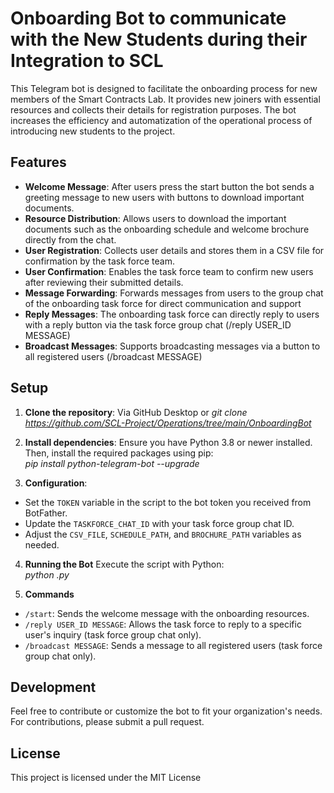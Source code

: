# Onboarding Bot to communicate with the New Students during their Integration to SCL

This Telegram bot is designed to facilitate the onboarding process for new members of the Smart Contracts Lab. It provides new joiners with essential resources and collects their details for registration purposes.
The bot increases the efficiency and automatization of the operational process of introducing new students to the project.

## Features

- **Welcome Message**: After users press the start button the bot sends a greeting message to new users with buttons to download important documents.
- **Resource Distribution**: Allows users to download the important documents such as the onboarding schedule and welcome brochure directly from the chat.
- **User Registration**: Collects user details and stores them in a CSV file for confirmation by the task force team.
- **User Confirmation**: Enables the task force team to confirm new users after reviewing their submitted details.
- **Message Forwarding**: Forwards messages from users to the group chat of the onboarding task force for direct communication and support
- **Reply Messages**: The onboarding task force can directly reply to users with a reply button via the task force group chat (/reply USER_ID MESSAGE)
- **Broadcast Messages**: Supports broadcasting messages via a button to all registered users (/broadcast MESSAGE)

## Setup

1. **Clone the repository**:
Via GitHub Desktop or
*git clone <https://github.com/SCL-Project/Operations/tree/main/OnboardingBot>*

2. **Install dependencies**:
Ensure you have Python 3.8 or newer installed. Then, install the required packages using pip:  
*pip install python-telegram-bot --upgrade*  

3. **Configuration**:
- Set the `TOKEN` variable in the script to the bot token you received from BotFather.
- Update the `TASKFORCE_CHAT_ID` with your task force group chat ID.
- Adjust the `CSV_FILE`, `SCHEDULE_PATH`, and `BROCHURE_PATH` variables as needed.

4. **Running the Bot**
Execute the script with Python:  
*python <Chatbot>.py*

5. **Commands**

- `/start`: Sends the welcome message with the onboarding resources.
- `/reply USER_ID MESSAGE`: Allows the task force to reply to a specific user's inquiry (task force group chat only).
- `/broadcast MESSAGE`: Sends a message to all registered users (task force group chat only).

## Development

Feel free to contribute or customize the bot to fit your organization's needs. For contributions, please submit a pull request.

## License

This project is licensed under the MIT License



